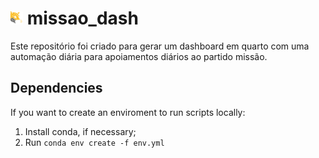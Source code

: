 # <img src="fig/onca.svg" alt="drawing" width="20"/> missao_dash 

Este repositório foi criado para gerar um dashboard em quarto com uma automação diária para apoiamentos diários ao partido missão.

## Dependencies

If you want to create an enviroment to run scripts locally:

1) Install conda, if necessary;
2) Run `conda env create -f env.yml`